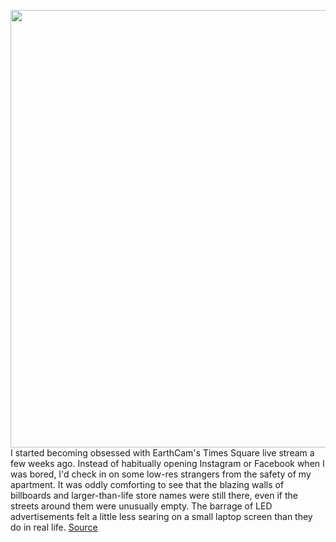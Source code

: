 <img src='https://cdn.vox-cdn.com/thumbor/ZHXF8wusTHV2zyfifX36UhB5Ya0=/0x0:2880x1800/1200x800/filters:focal(1210x670:1670x1130)/cdn.vox-cdn.com/uploads/chorus_image/image/66696368/Screen_Shot_2020_04_21_at_12.06.54_PM.0.png' width='700px' /><br/>
I started becoming obsessed with EarthCam's Times Square live stream a few weeks ago. Instead of habitually opening Instagram or Facebook when I was bored, I'd check in on some low-res strangers from the safety of my apartment. It was oddly comforting to see that the blazing walls of billboards and larger-than-life store names were still there, even if the streets around them were unusually empty. The barrage of LED advertisements felt a little less searing on a small laptop screen than they do in real life.
<a href='https://www.theverge.com/2020/4/23/21231121/earthcam-times-square-live-stream-naked-cowboy'> Source <a/>